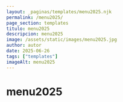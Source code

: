 ```yaml
---
layout: _paginas/templates/menu2025.njk
permalink: /menu2025/
page_section: templates
titulo: menu2025
descripcion: menu2025
image: /assets/static/images/menu2025.jpg
author: autor
date: 2025-06-26 
tags: ["templates"]
imageAlt: menu2025
---
```

# menu2025
